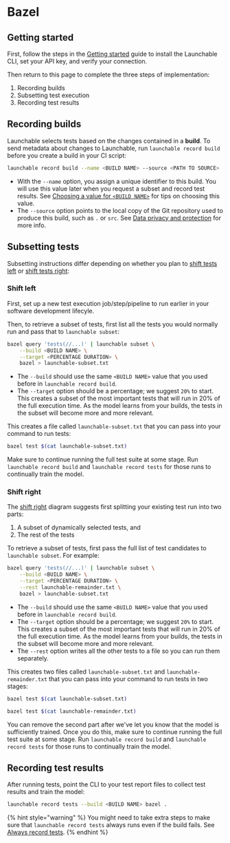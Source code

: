 # Bazel

## Getting started

First, follow the steps in the [Getting started](../getting-started.md) guide to install the Launchable CLI, set your API key, and verify your connection.

Then return to this page to complete the three steps of implementation:

1. Recording builds
2. Subsetting test execution
3. Recording test results

## Recording builds

Launchable selects tests based on the changes contained in a **build**. To send metadata about changes to Launchable, run `launchable record build` before you create a build in your CI script:

```bash
launchable record build --name <BUILD NAME> --source <PATH TO SOURCE>
```

* With the `--name` option, you assign a unique identifier to this build. You will use this value later when you request a subset and record test results. See [Choosing a value for `<BUILD NAME>`](../resources/build-names.md) for tips on choosing this value.
* The `--source` option points to the local copy of the Git repository used to produce this build, such as `.` or `src`. See [Data privacy and protection](../security/data-privacy-and-protection.md) for more info.

## Subsetting tests

Subsetting instructions differ depending on whether you plan to [shift tests left](../#shift-left) or [shift tests right](../#shift-right):

### Shift left

First, set up a new test execution job/step/pipeline to run earlier in your software development lifecyle.

Then, to retrieve a subset of tests, first list all the tests you would normally run and pass that to `launchable subset`:

```bash
bazel query 'tests(//...)' | launchable subset \
    --build <BUILD NAME> \
    --target <PERCENTAGE DURATION> \
    bazel > launchable-subset.txt
```

* The `--build` should use the same `<BUILD NAME>` value that you used before in `launchable record build`.
* The `--target` option should be a percentage; we suggest `20%` to start. This creates a subset of the most important tests that will run in 20% of the full execution time. As the model learns from your builds, the tests in the subset will become more and more relevant.

This creates a file called `launchable-subset.txt` that you can pass into your command to run tests:

```bash
bazel test $(cat launchable-subset.txt)
```

Make sure to continue running the full test suite at some stage. Run `launchable record build` and `launchable record tests` for those runs to continually train the model.

### Shift right

The [shift right](../#shift-right) diagram suggests first splitting your existing test run into two parts:

1. A subset of dynamically selected tests, and
2. The rest of the tests

To retrieve a subset of tests, first pass the full list of test candidates to `launchable subset`. For example:

```bash
bazel query 'tests(//...)' | launchable subset \
    --build <BUILD NAME> \
    --target <PERCENTAGE DURATION> \
    --rest launchable-remainder.txt \
    bazel > launchable-subset.txt
```

* The `--build` should use the same `<BUILD NAME>` value that you used before in `launchable record build`.
* The `--target` option should be a percentage; we suggest `20%` to start. This creates a subset of the most important tests that will run in 20% of the full execution time. As the model learns from your builds, the tests in the subset will become more and more relevant.
* The `--rest` option writes all the other tests to a file so you can run them separately.

This creates two files called `launchable-subset.txt` and `launchable-remainder.txt` that you can pass into your command to run tests in two stages:

```bash
bazel test $(cat launchable-subset.txt)

bazel test $(cat launchable-remainder.txt)
```

You can remove the second part after we've let you know that the model is sufficiently trained. Once you do this, make sure to continue running the full test suite at some stage. Run `launchable record build` and `launchable record tests` for those runs to continually train the model.

## Recording test results

After running tests, point the CLI to your test report files to collect test results and train the model:

```bash
launchable record tests --build <BUILD NAME> bazel .
```

{% hint style="warning" %}
You might need to take extra steps to make sure that `launchable record tests` always runs even if the build fails. See [Always record tests](../resources/always-run.md).
{% endhint %}
